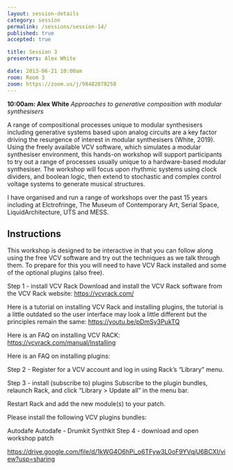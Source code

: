 ```yaml
---
layout: session-details
category: session
permalink: /sessions/session-14/
published: true
accepted: true

title: Session 3
presenters: Alex White

date: 2013-06-21 10:00am
room: Room 3
zoom: https://zoom.us/j/98482078250
---
```


**10:00am: Alex White**
_Approaches to generative composition with modular synthesisers_

A range of compositional processes unique to modular synthesisers including generative systems based upon analog circuits are a key factor driving the resurgence of interest in modular synthesisers (White, 2019). Using the freely available VCV software, which simulates a modular synthesiser environment, this hands-on workshop will support participants to try out a range of processes usually unique to a hardware-based modular synthesiser. The workshop will focus upon rhythmic systems using clock dividers, and boolean logic, then extend to stochastic and complex control voltage systems to generate musical structures. 

I have organised and run a range of workshops over the past 15 years including at Elctrofringe, The Museum of Contemporary Art, Serial Space, LiquidArchitecture, UTS and MESS. 

## Instructions
This workshop is designed to be interactive in that you can follow along using the free VCV software and try out the techniques as we talk through them. To prepare for this you will need to have VCV Rack installed and some of the optional plugins (also free).

Step 1 -  install VCV Rack
Download and install the VCV Rack software from the VCV Rack website: https://vcvrack.com/  

Here is a tutorial on installing VCV Rack and installing plugins, the tutorial is a little outdated so the user interface may look a little different but the principles remain the same: https://youtu.be/pDmSy3PukTQ

Here is an FAQ on installing VCV RACK: https://vcvrack.com/manual/Installing

Here is an FAQ on installing plugins: 


Step 2 - Register for a VCV account and log in using Rack’s “Library” menu.

Step 3 - install (subscribe to) plugins
Subscribe to the plugin bundles, relaunch Rack, and click “Library > Update all” in the menu bar.

Restart Rack and add the new module(s) to your patch.

Please install the following VCV plugins bundles:

Autodafe
Autodafe - Drumkit
Synthkit
Step 4 - download and open workshop patch

https://drive.google.com/file/d/1kWG4O6hPi_o6TFyw3L0oF9YVqjU6BCXI/view?usp=sharing